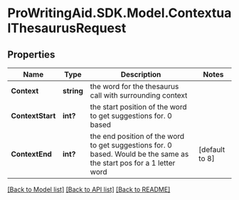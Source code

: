 # ProWritingAid.SDK.Model.ContextualThesaurusRequest
## Properties

Name | Type | Description | Notes
------------ | ------------- | ------------- | -------------
**Context** | **string** | the word for the thesaurus call with surrounding context | 
**ContextStart** | **int?** | the start position of the word to get suggestions for. 0 based | 
**ContextEnd** | **int?** | the end position of the word to get suggestions for. 0 based. Would be the same as the start pos for a 1 letter word | [default to 8]

[[Back to Model list]](../README.md#documentation-for-models) [[Back to API list]](../README.md#documentation-for-api-endpoints) [[Back to README]](../README.md)

